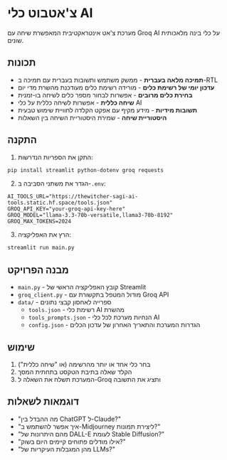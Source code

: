 # צ'אטבוט כלי AI

מערכת צ'אט אינטראקטיבית המאפשרת שיחה עם Groq AI על כלי בינה מלאכותית שונים.

## תכונות

- **תמיכה מלאה בעברית** - ממשק משתמש ותשובות בעברית עם תמיכה ב-RTL
- **עדכון יומי של רשימת כלים** - מורידה רשימת כלים מעודכנת מהשרת מדי יום
- **בחירת כלים מרובים** - אפשרות לבחור מספר כלים לשיחה בו-זמנית
- **שיחה כללית** - אפשרות לשיחה כללית על כלי AI
- **תשובות מידיות** - מידע מקיף עם אפקט הקלדה לחוויית שימוש טבעית
- **היסטוריית שיחה** - שמירת היסטוריית השיחה בין השאלות

## התקנה

1. התקן את הספריות הנדרשות:

```bash
pip install streamlit python-dotenv groq requests
```

2. הגדר את משתני הסביבה ב-`.env`:

```
AI_TOOLS_URL="https://thewitcher-sagi-ai-tools.static.hf.space/tools.json"
GROQ_API_KEY="your-groq-api-key-here"
GROQ_MODEL="llama-3.3-70b-versatile,llama3-70b-8192"
GROQ_MAX_TOKENS=2024
```

3. הרץ את האפליקציה:

```bash
streamlit run main.py
```

## מבנה הפרויקט

- `main.py` - קובץ האפליקציה הראשי של Streamlit
- `groq_client.py` - מודול המטפל בתקשורת עם Groq API
- `data/` - ספרייה לאחסון קבצי נתונים
  - `tools.json` - רשימת כלי AI מהשרת
  - `tools_prompts.json` - הנחיות מערכת לכל כלי AI
  - `config.json` - הגדרות המערכת והתאריך האחרון של עדכון הכלים

## שימוש

1. בחר כלי אחד או יותר מהרשימה (או "שיחה כללית")
2. הקלד שאלה בתיבת הטקסט בתחתית המסך
3. המערכת תשלח את השאלה ל-Groq ותציג את התשובה

## דוגמאות לשאלות

- "מה ההבדל בין ChatGPT ל-Claude?"
- "איך אפשר להשתמש ב-Midjourney ליצירת תמונות?"
- "מהם היתרונות של DALL-E לעומת Stable Diffusion?"
- "אילו מודלים פתוחים קיימים היום בשוק?"
- "מהן המגבלות העיקריות של LLMs?"
